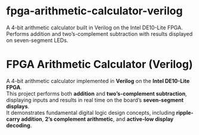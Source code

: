 # fpga-arithmetic-calculator-verilog
A 4-bit arithmetic calculator built in Verilog on the Intel DE10-Lite FPGA. Performs addition and two’s-complement subtraction with results displayed on seven-segment LEDs.

# FPGA Arithmetic Calculator (Verilog)

A 4-bit arithmetic calculator implemented in **Verilog** on the **Intel DE10-Lite FPGA**.  
This project performs both **addition** and **two’s-complement subtraction**, displaying inputs and results in real time on the board’s **seven-segment displays**.  
It demonstrates fundamental digital logic design concepts, including **ripple-carry addition**, **2’s complement arithmetic**, and **active-low display decoding**.
